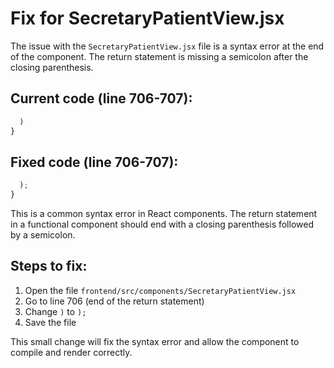 # Fix for SecretaryPatientView.jsx

The issue with the `SecretaryPatientView.jsx` file is a syntax error at the end of the component. The return statement is missing a semicolon after the closing parenthesis.

## Current code (line 706-707):
```jsx
  )
}
```

## Fixed code (line 706-707):
```jsx
  );
}
```

This is a common syntax error in React components. The return statement in a functional component should end with a closing parenthesis followed by a semicolon.

## Steps to fix:

1. Open the file `frontend/src/components/SecretaryPatientView.jsx`
2. Go to line 706 (end of the return statement)
3. Change `)` to `);`
4. Save the file

This small change will fix the syntax error and allow the component to compile and render correctly.
